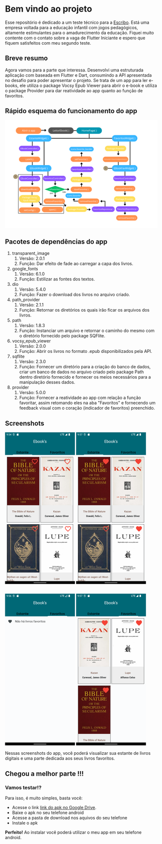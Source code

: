 # Bem vindo ao projeto

Esse repositório é dedicado a um teste técnico para a [Escribo](https://escribo.com/). Está uma empresa voltada para a educação infantil com jogos pedagógicos, altamente estimulantes para o amadurecimento da educação.
Fiquei muito contente com o contato sobre a vaga de Flutter Iniciante e espero que fiquem satisfeitos com meu segundo teste.

## Breve resumo
Agora vamos para a parte que interessa. 
Desenvolvi uma estruturada aplicação com baseada em Flutter e Dart, consumindo a API apresentada no desafio para poder apresentar o projeto. Se trata de um app para ler e-books, ele utiliza o package Vocsy Epub Viewer para abrir o e-book e utiliza o package Provider para dar reatividade ao app quanto ao função de favoritos.

## Rápido esquema do funcionamento do app

![Esquema](leito_ebook/../assets/mapa_app.png "Esquema do app")


## Pacotes de dependências do app

1. transparent_image
   1. Versão: 2.0.1
   2. Função: Dar efeito de fade ao carregar a capa dos livros.
2. google_fonts
   1. Versão: 6.1.0
   2. Função: Estilizar as fontes dos textos.
3. dio
   1. Versão: 5.4.0
   2. Função: Fazer o download dos livros no arquivo criado.
4. path_provider
   1. Versão: 2.1.1
   2. Função: Retornar os diretórios os quais irão ficar os arquivos dos livros.
5. path
   1. Versão: 1.8.3
   2. Função: Instanciar um arquivo e retornar o caminho do mesmo com o diretório fornecido pelo package SQFlite.
6. vocsy_epub_viewer
   1. Versão: 2.0.0
   2. Função: Abrir os livros no formato .epub disponibilizados pela API.
7. sqflite
   1. Versão: 2.3.0
   2. Função: Fornecer um diretório para a criação do banco de dados, criar um banco de dados no arquivo criado pelo package Path dentro diretório fornecido e fornecer os meios necessários para a manipulação desses dados.
8. provider
   1. Versão: 5.0.0
   2. Função: Fornecer a reatividade ao app com relação a função favoritar, assim retomando eles na aba "Favoritos" e fornecendo um feedback visual com o coração (indicador de favoritos) preenchido.

## Screenshots  
![Estante de Livros](leito_ebook/../assets/screenshots/estante.png "Estante de Livros") ![Estante de Livros com favoritos](leito_ebook/../assets/screenshots/estante_fav.png "Estante de Livros com favoritos")
##
![Livros Favoritos sem favoritos](leito_ebook/../assets/screenshots/favoritos.png "Livros Favoritos sem favoritos") ![Livros Favoritos com favoritos](leito_ebook/../assets/screenshots/favoritos_filled.png "Livros Favoritos com favoritos")

Nessas screenshots do app, você poderá visualizar sua estante de livros digitais e uma parte dedicada aos seus livros favoritos.

## Chegou a melhor parte !!!
### Vamos testar!?
Para isso, é muito simples, basta você:
* Acesse o link [link do apk no Google Drive](https://drive.google.com/file/d/1Q7opCZ4FlEUwgE7-WT3gqCuPRYn3c1GK/view?usp=sharing).
* Baixe o apk no seu telefone android
* Acesse a pasta de download nos aquivos do seu telefone
* Instale o apk


**Perfeito!** Ao instalar você poderá utilizar o meu app em seu telefone android.